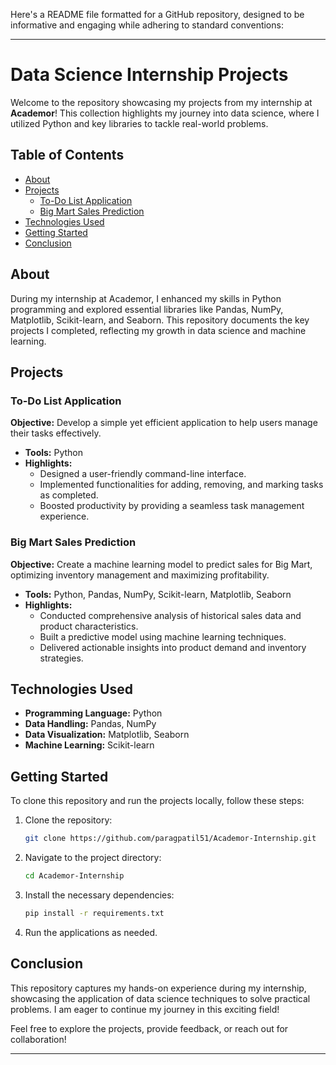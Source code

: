 Here's a README file formatted for a GitHub repository, designed to be informative and engaging while adhering to standard conventions:

---

# Data Science Internship Projects

Welcome to the repository showcasing my projects from my internship at **Academor**! This collection highlights my journey into data science, where I utilized Python and key libraries to tackle real-world problems.

## Table of Contents
- [About](#about)
- [Projects](#projects)
  - [To-Do List Application](#to-do-list-application)
  - [Big Mart Sales Prediction](#big-mart-sales-prediction)
- [Technologies Used](#technologies-used)
- [Getting Started](#getting-started)
- [Conclusion](#conclusion)

## About
During my internship at Academor, I enhanced my skills in Python programming and explored essential libraries like Pandas, NumPy, Matplotlib, Scikit-learn, and Seaborn. This repository documents the key projects I completed, reflecting my growth in data science and machine learning.

## Projects

### To-Do List Application
**Objective:** Develop a simple yet efficient application to help users manage their tasks effectively.

- **Tools:** Python
- **Highlights:**
  - Designed a user-friendly command-line interface.
  - Implemented functionalities for adding, removing, and marking tasks as completed.
  - Boosted productivity by providing a seamless task management experience.

### Big Mart Sales Prediction
**Objective:** Create a machine learning model to predict sales for Big Mart, optimizing inventory management and maximizing profitability.

- **Tools:** Python, Pandas, NumPy, Scikit-learn, Matplotlib, Seaborn
- **Highlights:**
  - Conducted comprehensive analysis of historical sales data and product characteristics.
  - Built a predictive model using machine learning techniques.
  - Delivered actionable insights into product demand and inventory strategies.

## Technologies Used
- **Programming Language:** Python
- **Data Handling:** Pandas, NumPy
- **Data Visualization:** Matplotlib, Seaborn
- **Machine Learning:** Scikit-learn

## Getting Started
To clone this repository and run the projects locally, follow these steps:

1. Clone the repository:
   ```bash
   git clone https://github.com/paragpatil51/Academor-Internship.git
   ```
2. Navigate to the project directory:
   ```bash
   cd Academor-Internship
   ```
3. Install the necessary dependencies:
   ```bash
   pip install -r requirements.txt
   ```
4. Run the applications as needed.

## Conclusion
This repository captures my hands-on experience during my internship, showcasing the application of data science techniques to solve practical problems. I am eager to continue my journey in this exciting field!

Feel free to explore the projects, provide feedback, or reach out for collaboration!

---
